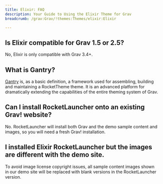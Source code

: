 ```yaml
---
title: Elixir: FAQ
description: Your Guide to Using the Elixir Theme for Grav
breadcrumb: /grav:Grav/!themes:Themes/elixir:Elixir

---
```



## Is Elixir compatible for Grav 1.5 or 2.5?

No, Elixir is only compatible with Grav 3.4+.

## What is Gantry?

[Gantry][gantry] is, as a basic definition, a framework used for assembling, building and maintaining a RocketTheme theme. It is an advanced platform for dramatically extending the capabilities of the entire theming system of Grav.

## Can I install RocketLauncher onto an existing Grav! website?

No. RocketLauncher will install both Grav and the demo sample content and images, so you will need a fresh Grav! installation.

## I installed Elixir RocketLauncher but the images are different with the demo site.

To avoid image license copyright issues, all sample content images shown in our demo site will be replaced with blank versions in the RocketLauncher version.

[gantry]: http://gantry.org/
[forum]: http://www.rockettheme.com/forum/grav-theme-elixir
[roksprocket]: http://www.rockettheme.com/grav/extensions/roksprocket
